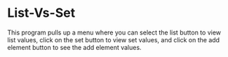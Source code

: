 # List-Vs-Set

This program pulls up a menu where you can select the list button to view list values, click on the 
set button to view set values, and click on the add element button to see the add element values. 
